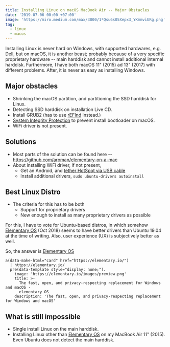 ```yaml
---
title: Installing Linux on macOS MacBook Air -- Major Obstacles
date: '2019-07-06 00:00 +07:00'
image: 'https://miro.medium.com/max/3000/1*Qsu6s05Xepx3_YKmmviURg.png'
tag:
  - linux
  - macos
---
```


Installing Linux is never hard on Windows, with supported hardwares, e.g. Dell, but on macOS, it is another beast; probably because of a very specific proprietary hardware -- main harddisk and cannot install additional internal harddisk. Furthermore, I have both macOS 11" (2015) ad 13" (2017) with different problems. After, it is never as easy as installing Windows.

<!-- excerpt_separator -->

## Major obstacles

- Shrinking the macOS partition, and partitioning the SSD harddisk for Linux.
- Detecting SSD harddisk on installation Live CD.
- Install GRUB2 (has to use [rEFInd](https://www.rodsbooks.com/refind/installing.html) instead.)
- [System Integrity Protection](https://www.imore.com/how-turn-system-integrity-protection-macos) to prevent install bootloader on macOS.
- WiFi driver is not present.

## Solutions

- Most parts of the solution can be found here -- <https://github.com/aroman/elementary-on-a-mac>
- About installing WiFi driver, if not present,
  - Get an Android, and [tether HotSpot via USB cable](https://support.google.com/android/answer/9059108?hl=en)
  - Install additional drivers, `sudo ubuntu-drivers autoinstall`

## Best Linux Distro

- The criteria for this has to be both
  - Support for proprietary drivers
  - New enough to install as many proprietary drivers as possible

For this, I have to vote for Ubuntu-based distros, in which somehow [Elementary OS](https://elementary.io/) (Oct 2018) seems to have better drivers than Ubuntu 19.04 at the time of writing. Also, user experience (UX) is subjectively better as well.

So, the answer is [Elementary OS](https://elementary.io/)

```pug parsed
a(data-make-html="card" href="https://elementary.io/")
  | https://elementary.io/
  pre(data-template style="display: none;").
    image: 'https://elementary.io/images/preview.png'
    title: >-
      The fast, open, and privacy-respecting replacement for Windows and macOS ⋅
      elementary OS
    description: 'The fast, open, and privacy-respecting replacement for Windows and macOS'
```

## What is still impossible

- Single install Linux on the main harddisk.
- Installing Linux other than [Elementary OS](https://elementary.io/) on my MacBook Air 11" (2015). Even Ubuntu does not detect the main harddisk.
